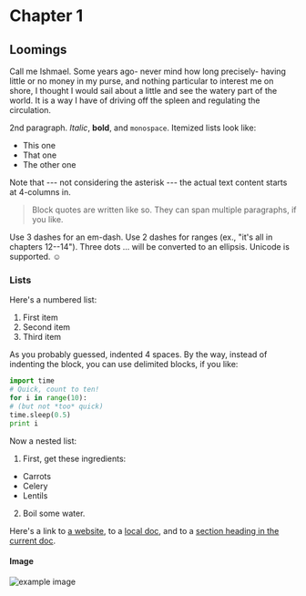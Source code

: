 # Chapter 1
## Loomings

Call me Ishmael. Some years ago- never mind how long precisely- having little or no money in my purse, and nothing particular to interest me on shore, I thought I would sail about a little and see the watery part of the world. It is a way I have of driving off the spleen and regulating the circulation.

2nd paragraph. *Italic*, **bold**, and `monospace`. Itemized lists
look like:

* This one
* That one
* The other one

Note that --- not considering the asterisk --- the actual text
content starts at 4-columns in.

> Block quotes are written like so.
> They can span multiple paragraphs, if you like.

Use 3 dashes for an em-dash. Use 2 dashes for ranges (ex., "it's all
in chapters 12--14"). Three dots ... will be converted to an ellipsis.
Unicode is supported. ☺

### Lists

Here's a numbered list:

1. First item
2. Second item
3. Third item

As you probably guessed, indented 4 spaces. By the way, instead of
indenting the block, you can use delimited blocks, if you like:

```python
import time
# Quick, count to ten!
for i in range(10):
# (but not *too* quick)
time.sleep(0.5)
print i
```

Now a nested list:

1. First, get these ingredients:
* Carrots
* Celery
* Lentils

2. Boil some water.

Here's a link to [a website](http://baidu.com), to a [local
                                                    doc](local-doc.html), and to a [section heading in the current
                                                                                    doc](#an-h2-header).

#### Image

![example image](http://lorempixel.com/900/300)
